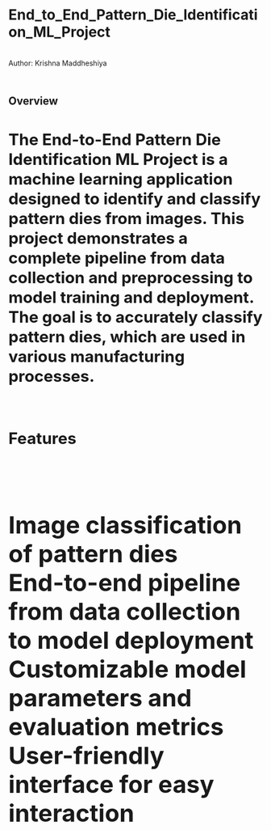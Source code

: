 # End_to_End_Pattern_Die_Identification_ML_Project
<br> Author: Krishna Maddheshiya
<h2> <br> <b> Overview <b> <h2>
The End-to-End Pattern Die Identification ML Project is a machine learning application designed to identify and classify pattern dies from images. This project demonstrates a complete pipeline from data collection and preprocessing to model training and deployment. The goal is to accurately classify pattern dies, which are used in various manufacturing processes.

<h2> <br> <b> Features <b> <h2>
<br> Image classification of pattern dies
<br> End-to-end pipeline from data collection to model deployment
<br> Customizable model parameters and evaluation metrics
<br> User-friendly interface for easy interaction